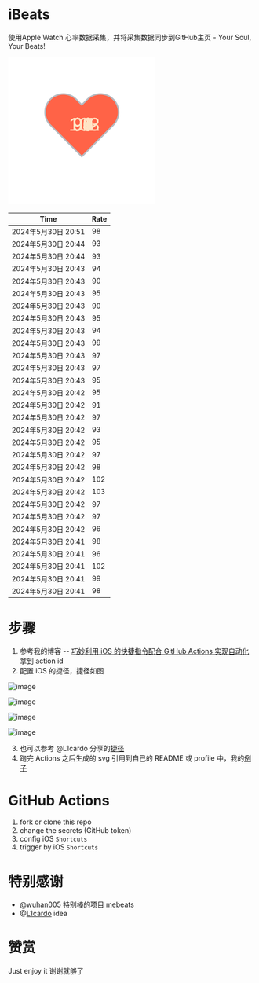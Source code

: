 # iBeats
使用Apple Watch 心率数据采集，并将采集数据同步到GitHub主页 - Your Soul, Your Beats!

![](./files/heart.svg)

<!--START_SECTION:my_heart_rate-->
| Time | Rate | 
 | ---- | ---- | 
| 2024年5月30日 20:51 | 98 |
| 2024年5月30日 20:44 | 93 |
| 2024年5月30日 20:44 | 93 |
| 2024年5月30日 20:43 | 94 |
| 2024年5月30日 20:43 | 90 |
| 2024年5月30日 20:43 | 95 |
| 2024年5月30日 20:43 | 90 |
| 2024年5月30日 20:43 | 95 |
| 2024年5月30日 20:43 | 94 |
| 2024年5月30日 20:43 | 99 |
| 2024年5月30日 20:43 | 97 |
| 2024年5月30日 20:43 | 97 |
| 2024年5月30日 20:43 | 95 |
| 2024年5月30日 20:42 | 95 |
| 2024年5月30日 20:42 | 91 |
| 2024年5月30日 20:42 | 97 |
| 2024年5月30日 20:42 | 93 |
| 2024年5月30日 20:42 | 95 |
| 2024年5月30日 20:42 | 97 |
| 2024年5月30日 20:42 | 98 |
| 2024年5月30日 20:42 | 102 |
| 2024年5月30日 20:42 | 103 |
| 2024年5月30日 20:42 | 97 |
| 2024年5月30日 20:42 | 97 |
| 2024年5月30日 20:42 | 96 |
| 2024年5月30日 20:41 | 98 |
| 2024年5月30日 20:41 | 96 |
| 2024年5月30日 20:41 | 102 |
| 2024年5月30日 20:41 | 99 |
| 2024年5月30日 20:41 | 98 |

<!--END_SECTION:my_heart_rate-->

# 步骤
1. 参考我的博客 -- [巧妙利用 iOS 的快捷指令配合 GitHub Actions 实现自动化](https://github.com/yihong0618/gitblog/issues/198) 拿到 action id
2. 配置 iOS 的捷径，捷径如图

![image](https://user-images.githubusercontent.com/15976103/122154218-0db0b480-ce97-11eb-93bb-5aec07c558dc.png)

![image](https://user-images.githubusercontent.com/15976103/122154236-186b4980-ce97-11eb-8e4b-70551a0391ae.png)

![image](https://user-images.githubusercontent.com/15976103/122154268-2d47dd00-ce97-11eb-902e-3acf292265a9.png)

![image](https://user-images.githubusercontent.com/15976103/122174055-fa144680-ceb4-11eb-9be2-3eb83cd516f7.png)

3. 也可以参考 @L1cardo 分享的[捷径](https://www.icloud.com/shortcuts/6ab6047b459c41ad822ad6b94b1c03d4)
4. 跑完 Actions 之后生成的 svg 引用到自己的 README 或 profile 中，我的[例子](https://github.com/yihong0618) 

# GitHub Actions

1. fork or clone this repo
2. change the secrets (GitHub token)
3. config iOS `Shortcuts` 
4. trigger by iOS `Shortcuts`

# 特别感谢
- @[wuhan005](https://github.com/wuhan005) 特别棒的项目 [mebeats](https://github.com/wuhan005/mebeats)
- @[L1cardo](https://github.com/L1cardo) idea

# 赞赏
Just enjoy it
谢谢就够了

